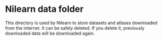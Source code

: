 # Nilearn data folder

This directory is used by Nilearn to store datasets
and atlases downloaded from the internet.
It can be safely deleted.
If you delete it, previously downloaded data will be downloaded again.
